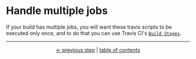 # Handle multiple jobs

If your build has multiple jobs, you will want these travis scripts
to be executed only once, and to do that you can use Travis CI's
[`Build Stages`](https://docs.travis-ci.com/user/build-stages).

---

<div align="center">
    <a href="usage.md">← previous step</a> |
    <a href="../README.md#usage">table of contents</a>
</div>
